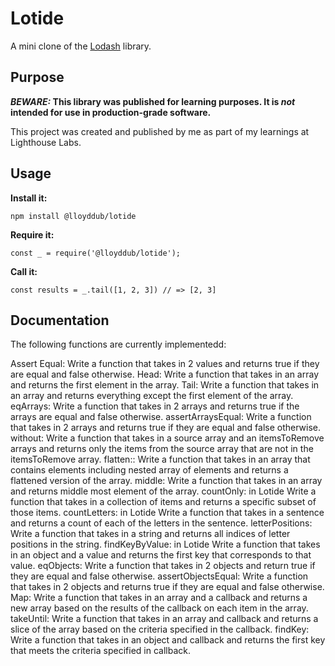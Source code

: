# Lotide

A mini clone of the [Lodash](https://lodash.com) library.

## Purpose

**_BEWARE:_ This library was published for learning purposes. It is _not_ intended for use in production-grade software.**

This project was created and published by me as part of my learnings at Lighthouse Labs. 

## Usage

**Install it:**

`npm install @lloyddub/lotide`

**Require it:**

`const _ = require('@lloyddub/lotide');`

**Call it:**

`const results = _.tail([1, 2, 3]) // => [2, 3]`

## Documentation

The following functions are currently implementedd:

 Assert Equal:	Write a function that takes in 2 values and returns true if they are equal and false otherwise.
 Head:	Write a function that takes in an array and returns the first element in the array.
 Tail:	Write a function that takes in an array and returns everything except the first element of the array.
 eqArrays:	Write a function that takes in 2 arrays and returns true if the arrays are equal and false otherwise.
 assertArraysEqual:	Write a function that takes in 2 arrays and returns true if they are equal and false otherwise.
 without:	Write a function that takes in a source array and an itemsToRemove arrays and returns only the items from the source array that are not in the itemsToRemove array.
 flatten::	Write a function that takes in an array that contains elements including nested array of elements and returns a flattened version of the array.
 middle:	Write a function that takes in an array and returns middle most element of the array.
 countOnly: in Lotide	Write a function that takes in a collection of items and returns a specific subset of those items.
 countLetters: in Lotide	Write a function that takes in a sentence and returns a count of each of the letters in the sentence.
 letterPositions:	Write a function that takes in a string and returns all indices of letter positions in the string.
 findKeyByValue: in Lotide	Write a function that takes in an object and a value and returns the first key that corresponds to that value.
 eqObjects:	Write a function that takes in 2 objects and return true if they are equal and false otherwise.
 assertObjectsEqual:	Write a function that takes in 2 objects and returns true if they are equal and false otherwise.
 Map:	Write a function that takes in an array and a callback and returns a new array based on the results of the callback on each item in the array.
 takeUntil:	Write a function that takes in an array and callback and returns a slice of the array based on the criteria specified in the callback.
 findKey:	Write a function that takes in an object and callback and returns the first key that meets the criteria specified in callback.